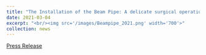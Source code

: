 ```yaml
---
title: "The Installation of the Beam Pipe: A delicate surgical operation at the heart of the CMS experiment"
date: 2021-03-04
excerpt: "<br/><img src='/images/Beampipe_2021.png' width='700'>"
collection: news
---
```


[Press Release](https://cms.cern/news/installation-beam-pipe-delicate-surgical-operation-heart-cms-experiment?_ga=2.196958380.1076447491.1630354112-314582130.1627373332)
